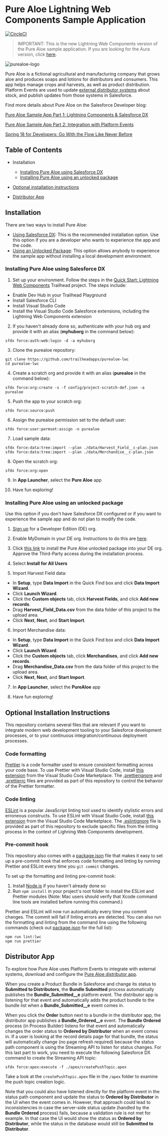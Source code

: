 # Pure Aloe Lightning Web Components Sample Application

[![CircleCI](https://circleci.com/gh/trailheadapps/purealoe-lwc.svg?style=svg)](https://circleci.com/gh/trailheadapps/purealoe-lwc)

> IMPORTANT: This is the new Lightning Web Components version of the Pure Aloe sample application. If you are looking for the Aura version, click [here](https://github.com/trailheadapps/purealoe).

![purealoe-logo](purealoe-logo.png)

Pure Aloe is a fictional agricultural and manufacturing company that grows aloe and produces soaps and lotions for distributors and consumers. This app helps manage crops and harvests, as well as product distribution. Platform Events are used to update [external distributor systems](https://github.com/trailheadapps/purealoe-distributor) about stock, and publish updates from those systems in Salesforce.

Find more details about Pure Aloe on the Salesforce Developer blog:

[Pure Aloe Sample App Part 1: Lightning Components & Salesforce DX](https://developer.salesforce.com/blogs/2017/11/pure-aloe-sample-application-part-1-lightning-components-salesforce-dx.html)

[Pure Aloe Sample App Part 2: Integration with Platform Events](https://developer.salesforce.com/blogs/2017/11/pure-aloe-sample-app-part-2-integration-platform-events.html)

[Spring 18 for Developers: Go With the Flow Like Never Before](https://developer.salesforce.com/blogs/2018/01/spring-18-for-developers-flow.html)

## Table of Contents

- Installation

  - [Installing Pure Aloe using Salesforce DX](#installing-pure-aloe-using-salesforce-dx)
  - [Installing Pure Aloe using an unlocked package](#installing-pure-aloe-using-an-unlocked-package)

- [Optional installation instructions](#optional-installation-instructions)

- [Distributor App](#distributor-app)

## Installation

There are two ways to install Pure Aloe:

- [Using Salesforce DX](#installing-pure-aloe-using-salesforce-dx): This is the recommended installation option. Use this option if you are a developer who wants to experience the app and the code.
- [Using an Unlocked Package](#installing-pure-aloe-using-an-unlocked-package): This option allows anybody to experience the sample app without installing a local development environment.

### Installing Pure Aloe using Salesforce DX

1. Set up your environment. Follow the steps in the [Quick Start: Lightning Web Components](https://trailhead.salesforce.com/content/learn/projects/quick-start-lightning-web-components/) Trailhead project. The steps include:

  - Enable Dev Hub in your Trailhead Playground
  - Install Salesforce CLI
  - Install Visual Studio Code
  - Install the Visual Studio Code Salesforce extensions, including the Lightning Web Components extension

2. If you haven't already done so, authenticate with your hub org and provide it with an alias (**myhuborg** in the command below):

  ```
  sfdx force:auth:web:login -d -a myhuborg
  ```

3. Clone the purealoe repository:

  ```
  git clone https://github.com/trailheadapps/purealoe-lwc
  cd purealoe-lwc
  ```

4. Create a scratch org and provide it with an alias (**purealoe** in the command below):

  ```
  sfdx force:org:create -s -f config/project-scratch-def.json -a purealoe
  ```

5. Push the app to your scratch org:

  ```
  sfdx force:source:push
  ```

6. Assign the purealoe permission set to the default user:

  ```
  sfdx force:user:permset:assign -n purealoe
  ```

7. Load sample data:

  ```
  sfdx force:data:tree:import --plan ./data/Harvest_Field__c-plan.json
  sfdx force:data:tree:import --plan ./data/Merchandise__c-plan.json
  ```

8. Open the scratch org:

  ```
  sfdx force:org:open
  ```

9. In **App Launcher**, select the **Pure Aloe** app

10. Have fun exploring!

### Installing Pure Aloe using an unlocked package

Use this option if you don't have Salesforce DX configured or if you want to experience the sample app and do not plan to modify the code.

1. [Sign up](https://developer.salesforce.com/signup) for a Developer Edition (DE) org.

2. Enable MyDomain in your DE org. Instructions to do this are [here](https://trailhead.salesforce.com/modules/identity_login/units/identity_login_my_domain).

3. Click [this link](https://login.salesforce.com/packaging/installPackage.apexp?p0=04tB0000000YGzBIAW) to install the Pure Aloe unlocked package into your DE org. Approve the Third-Party access during the installation process.

4. Select **Install for All Users**

5. Import Harvest Field data:

  - In **Setup**, type **Data Import** in the Quick Find box and click **Data Import Wizard**.
  - Click **Launch Wizard**.
  - Click the **Custom objects** tab, click **Harvest Fields**, and click **Add new records**.
  - Drag **Harvest_Field_Data.csv** from the data folder of this project to the upload area.
  - Click **Next**, **Next**, and **Start Import**.

6. Import Merchandise data:

  - In **Setup**, type **Data Import** in the Quick Find box and click **Data Import Wizard**.
  - Click **Launch Wizard**.
  - Click the **Custom objects** tab, click **Merchandises**, and click **Add new records**.
  - Drag **Merchandise_Data.csv** from the data folder of this project to the upload area.
  - Click **Next**, **Next**, and **Start Import**.

7. In **App Launcher**, select the **PureAloe** app

8. Have fun exploring!

## Optional Installation Instructions

This repository contains several files that are relevant if you want to integrate modern web development tooling to your Salesforce development processes, or to your continuous integration/continuous deployment processes.

### Code formatting

[Prettier](https://prettier.io "https://prettier.io/") is a code formatter used to ensure consistent formatting across your code base. To use Prettier with Visual Studio Code, install [this extension](https://marketplace.visualstudio.com/items?itemName=esbenp.prettier-vscode) from the Visual Studio Code Marketplace. The [.prettierignore](/.prettierignore) and [.prettierrc](/.prettierrc) files are provided as part of this repository to control the behavior of the Prettier formatter.

### Code linting

[ESLint](https://eslint.org/) is a popular JavaScript linting tool used to identify stylistic errors and erroneous constructs. To use ESLint with Visual Studio Code, install [this extension](https://marketplace.visualstudio.com/items?itemName=salesforce.salesforcedx-vscode-lwc) from the Visual Studio Code Marketplace. The [.eslintignore](/.eslintignore) file is provided as part of this repository to exclude specific files from the linting process in the context of Lighning Web Components development.

### Pre-commit hook

This repository also comes with a [package.json](./package.json) file that makes it easy to set up a pre-commit hook that enforces code formatting and linting by running Prettier and ESLint every time you `git commit` changes.

To set up the formatting and linting pre-commit hook:

1. Install [Node.js](https://nodejs.org) if you haven't already done so
2. Run `npm install` in your project's root folder to install the ESLint and Prettier modules (Note: Mac users should verify that Xcode command line tools are installed before running this command.)

Prettier and ESLint will now run automatically every time you commit changes. The commit will fail if linting errors are detected. You can also run the formatting and linting from the command line using the following commands (check out [package.json](./package.json) for the full list):

```
npm run lint:lwc
npm run prettier
```

## Distributor App

To explore how Pure Aloe uses Platform Events to integrate with external systems, download and configure the [Pure Aloe distributor app](https://github.com/trailheadapps/purealoe-distributor).

When you create a Product Bundle in Salesforce and change its status to **Submitted to Distributors**, the **Bundle Submitted** process automatically publishes the **Bundle_Submitted__e** platform event. The distributor app is listening for that event and automatically adds the product bundle to the bundle list when a **Bundle_Submitted__e** event comes in.

When you click the **Order** button next to a bundle in the distributor app, the distributor app publishes a **Bundle_Ordered__e** event. The **Bundle Ordered** process (in Process Builder) listens for that event and automatically changes the order status to **Ordered by Distributor** when an event comes in. If a user is looking at the record details page for that bundle, the status will automatically change (no page refresh required) because the status path component is using the Streaming API to listen for status changes. For this last part to work, you need to execute the following Salesforce DX command to create the Streaming API topic:

```
sfdx force:apex:execute -f ./apex/createPushTopic.apex
```

Take a look at the `createPushTopic.apex` file in the `/apex` folder to examine the push topic creation logic.

Note that you could also have listened directly for the platform event in the status path component and update the status to **Ordered by Distributor** in the UI when the event comes in. However, that approach could lead to inconsistencies in case the server-side status update (handled by the **Bundle Ordered** process) fails, because a validation rule is not met for example. In that case the UI would show the status as **Ordered by Distributor**, while the status in the database would still be **Submitted to Distributor**.
